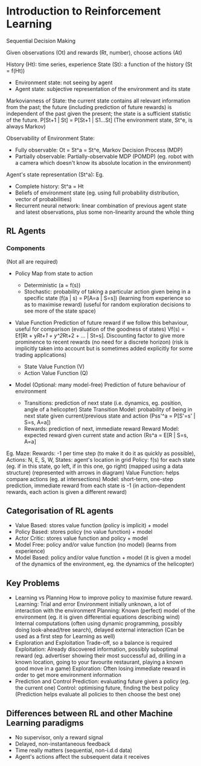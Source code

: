 # Introduction to Reinforcement Learning

Sequential Decision Making

Given observations (Ot) and rewards (Rt, number), choose actions (At)

History (Ht): time series, experience
State (St): a function of the history (St = f(Ht))
- Environment state: not seeing by agent
- Agent state: subjective representation of the environment and its state

Markovianness of State: the current state contains all relevant information from the past; the future (including prediction of future rewards) is independent of the past given the present; the state is a sufficient statistic of the future.
    P[St+1 | St] = P[St+1 | S1...St]
    (The environment state, St^e, is always Markov)

Observability of Environment State:
- Fully observable: Ot = St^a = St^e, Markov Decision Process (MDP)
- Partially observable: Partially-observable MDP (POMDP) (eg. robot with a camera which doesn't know its absolute location in the environment)

Agent's state representation (St^a):
Eg.
- Complete history: St^a = Ht
- Beliefs of environment state (eg. using full probability distribution, vector of probabilities)
- Recurrent neural network: linear combination of previous agent state and latest observations, plus some non-linearity around the whole thing


## RL Agents

### Components 
(Not all are required)

- Policy
    Map from state to action
    - Deterministic (a = f(s))
    - Stochastic: probability of taking a particular action given being in a specific state (f(a | s) = P[A=a | S=s]) (learning from experience so as to maximise reward) (useful for random exploration decisions to see more of the state space)

- Value Function
    Prediction of future reward if we follow this behaviour, useful for comparison (evaluation of the goodness of states)
    Vf(s) = Ef[Rt + y*Rt+1 + y^2*Rt+2 + ... | St=s]. Discounting factor to give more prominence to recent rewards (no need for a discrete horizon) (risk is implicitly taken into account but is sometimes added explicitly for some trading applications)
    - State Value Function (V)
    - Action Value Function (Q)

- Model
    (Optional: many model-free)
    Prediction of future behaviour of environment
    - Transitions: prediction of next state (i.e. dynamics, eg. position, angle of a helicopter)
        State Transition Model: probability of being in next state given current/previous state and action (Pss'^a = P[S'=s' | S=s, A=a])
    - Rewards: prediction of next, immediate reward
        Reward Model: expected reward given current state and action (Rs^a = E[R | S=s, A=a]

Eg. Maze:
    Rewards: -1 per time step (to make it do it as quickly as possible), Actions: N, E, S, W, States: agent's location in grid
    Policy: f(s) for each state (eg. if in this state, go left, if in this one, go right) (mapped using a data structure) (represented with arrows in diagram)
    Value Function: helps compare actions (eg. at intersections)
    Model: short-term, one-step prediction, immediate reward from each state is -1 (in action-dependent rewards, each action is given a different reward)

## Categorisation of RL agents
- Value Based: stores value function (policy is implicit) + model
- Policy Based: stores policy (no value function) + model
- Actor Critic: stores value function and policy + model
- Model Free: policy and/or value function (no model) (learns from experience)
- Model Based: policy and/or value function + model (it is given a model of the dynamics of the environment, eg. the dynamics of the helicopter)


## Key Problems
- Learning vs Planning
    How to improve policy to maximise future reward.
    Learning:
        Trial and error
        Environment initially unknown, a lot of interaction with the environment
    Planning:
        Known (perfect) model of the environment (eg. it is given differential equations describing wind)
        Internal computations (often using dynamic programming, possibly doing look-ahead/tree search), delayed external interaction
        (Can be used as a first step for Learning as well)
- Exploration and Exploitation
    Trade-off, so a balance is required
    Exploitation:
        Already discovered information, possibly suboptimal reward (eg. advertiser showing their most successful ad, drilling in a known location, going to your favourite restaurant, playing a known good move in a game)
    Exploration:
        Often losing immediate reward in order to get more environment information
- Prediction and Control
    Prediction: evaluating future given a policy (eg. the current one)
    Control: optimising future, finding the best policy
    (Prediction helps evaluate all policies to then choose the best one)


## Differences between RL and other Machine Learning paradigms
- No supervisor, only a reward signal
- Delayed, non-instantaneous feedback
- Time really matters (sequential, non-i.d.d data)
- Agent's actions affect the subsequent data it receives
